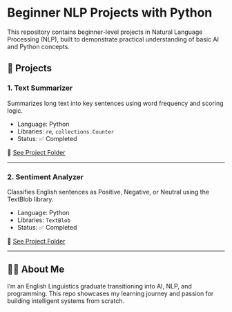 # Beginner NLP Projects with Python

This repository contains beginner-level projects in Natural Language Processing (NLP), built to demonstrate practical understanding of basic AI and Python concepts.

## 📁 Projects

### 1. Text Summarizer
Summarizes long text into key sentences using word frequency and scoring logic.

- Language: Python
- Libraries: `re`, `collections.Counter`
- Status: ✅ Completed

📂 [See Project Folder](./text_summarizer)

---

### 2. Sentiment Analyzer
Classifies English sentences as Positive, Negative, or Neutral using the TextBlob library.

- Language: Python
- Libraries: `TextBlob`
- Status: ✅ Completed

📂 [See Project Folder](./sentiment_analyzer)

---

## 👩‍💻 About Me

I’m an English Linguistics graduate transitioning into AI, NLP, and programming. This repo showcases my learning journey and passion for building intelligent systems from scratch.

